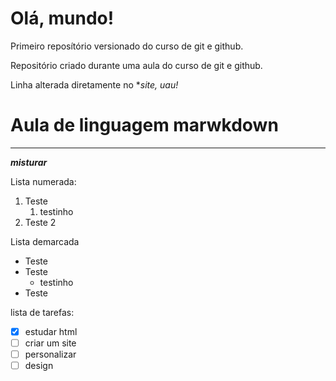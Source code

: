 # Olá, mundo!
 Primeiro reposítório versionado do curso de git e github.

 Repositório criado durante uma aula do curso de git e github.
 
 Linha alterada diretamente no **site, *uau!**
# Aula de linguagem marwkdown
***
__*misturar*__

Lista numerada:

1. Teste
    1.  testinho
2. Teste 2

Lista demarcada

* Teste
* Teste
    * testinho
* Teste

lista de tarefas:

- [x] estudar html
- [ ] criar um site
- [ ] personalizar
- [ ] design
